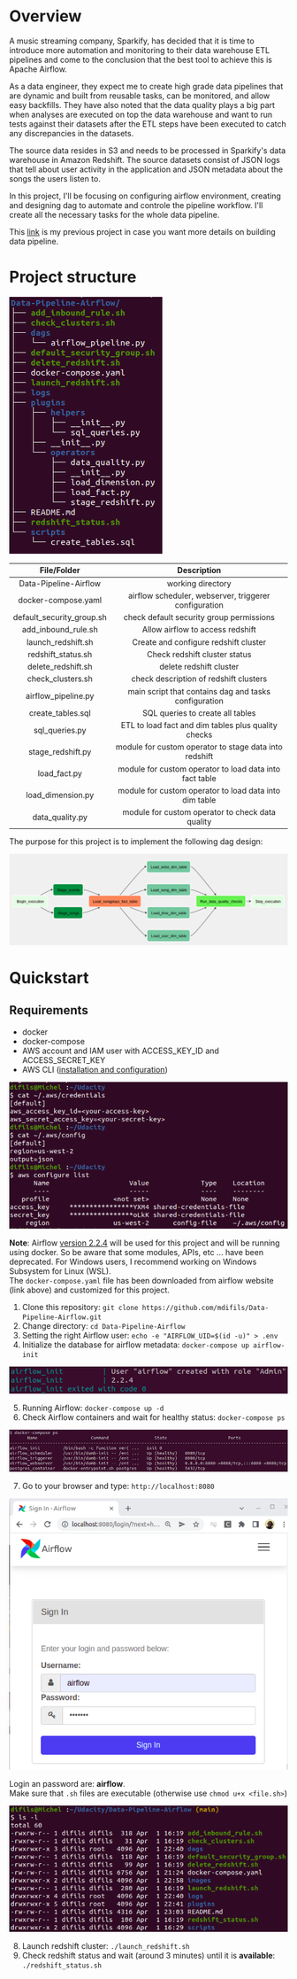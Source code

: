 # Overview

A music streaming company, Sparkify, has decided that it is time to introduce
more automation and monitoring to their data warehouse ETL pipelines and come to
the conclusion that the best tool to achieve this is Apache Airflow.

As a data engineer, they expect me to create high grade data pipelines that are
dynamic and built from reusable tasks, can be monitored, and allow easy backfills.
They have also noted that the data quality plays a big part when analyses are
executed on top the data warehouse and want to run tests against their datasets
after the ETL steps have been executed to catch any discrepancies in the datasets.

The source data resides in S3 and needs to be processed in Sparkify's data
warehouse in Amazon Redshift. The source datasets consist of JSON logs that tell
about user activity in the application and JSON metadata about the songs the
users listen to.

In this project, I'll be focusing on configuring airflow environment, creating
and designing dag to automate and controle the pipeline workflow. I'll create
all the necessary tasks for the whole data pipeline.

This [link](https://github.com/mdifils/Data-Warehouse-Redshift) is my previous
project in case you want more details on building data pipeline.

# Project structure

![Project structure](images/project_structure.png)

|        File/Folder        |                       Description                       |
| :-----------------------: | :-----------------------------------------------------: |
|   Data-Pipeline-Airflow   |                    working directory                    |
|    docker-compose.yaml    |  airflow scheduler, webserver, triggerer configuration  |
| default_security_group.sh |        check default security group permissions         |
|    add_inbound_rule.sh    |            Allow airflow to access redshift             |
|    launch_redshift.sh     |          Create and configure redshift cluster          |
|    redshift_status.sh     |              Check redshift cluster status              |
|    delete_redshift.sh     |                 delete redshift cluster                 |
|     check_clusters.sh     |         check description of redshift clusters          |
|    airflow_pipeline.py    |  main script that contains dag and tasks configuration  |
|     create_tables.sql     |            SQL queries to create all tables             |
|      sql_queries.py       |   ETL to load fact and dim tables plus quality checks   |
|     stage_redshift.py     | module for custom operator to stage data into redshift  |
|       load_fact.py        | module for custom operator to load data into fact table |
|     load_dimension.py     | module for custom operator to load data into dim table  |
|      data_quality.py      |    module for custom operator to check data quality     |

The purpose for this project is to implement the following dag design:

![dag structure](images/dag_structure.png)

# Quickstart

## Requirements

- docker
- docker-compose
- AWS account and IAM user with ACCESS_KEY_ID and ACCESS_SECRET_KEY
- AWS CLI ([installation and configuration](https://docs.aws.amazon.com/cli/latest/userguide/getting-started-install.html))

![AWS CLI configuration](images/aws_config.png)

**Note**: Airflow [version 2.2.4](https://airflow.apache.org/docs/apache-airflow/stable/start/docker.html)
will be used for this project and will be running using docker. So be aware that
some modules, APIs, etc ... have been deprecated. For Windows users, I recommend
working on Windows Subsystem for Linux (WSL).  
The `docker-compose.yaml` file has been downloaded from airflow website
(link above) and customized for this project.

1. Clone this repository: `git clone https://github.com/mdifils/Data-Pipeline-Airflow.git`
2. Change directory: `cd Data-Pipeline-Airflow`
3. Setting the right Airflow user: `echo -e "AIRFLOW_UID=$(id -u)" > .env`
4. Initialize the database for airflow metadata: `docker-compose up airflow-init`

![airflow_init](images/airflow_init.png)

5. Running Airflow: `docker-compose up -d`
6. Check Airflow containers and wait for healthy status: `docker-compose ps`

![airflow containers](images/airflow_containers.png)

7. Go to your browser and type: `http://localhost:8080`

![Airflow Login](images/login.png)

Login an password are: **airflow**.  
Make sure that `.sh` files are executable (otherwise use `chmod u+x <file.sh>`)

![List Files](images/list_files.png)

8. Launch redshift cluster: `./launch_redshift.sh`
9. Check redshift status and wait (around 3 minutes) until it is **available**: `./redshift_status.sh`
